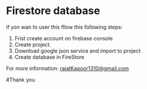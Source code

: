 # Firestore database
if yon wan to user this fllow this following steps:
1. Frist create account on firebase console  
2. Create project.
3. Download google json service and import to project 
4. Create database in FireStore 


For more information: 
rajatKapoor1310@gmail.com


#Thank you 
